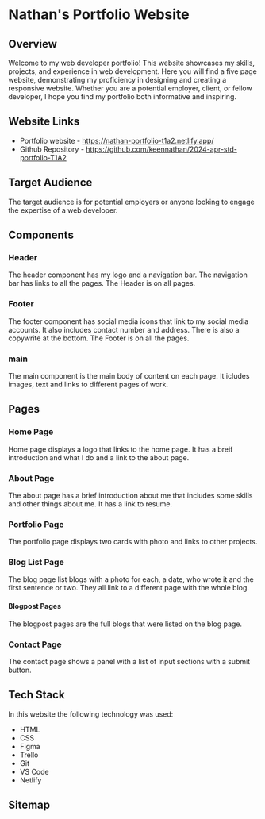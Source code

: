# Nathan's Portfolio Website

## Overview 
Welcome to my web developer portfolio! This website showcases my skills, projects, and experience in web development. Here you will find a five page website, demonstrating my proficiency in designing and creating a responsive website.  Whether you are a potential employer, client, or fellow developer, I hope you find my portfolio both informative and inspiring.

## Website Links
* Portfolio website - https://nathan-portfolio-t1a2.netlify.app/
* Github Repository - https://github.com/keennathan/2024-apr-std-portfolio-T1A2

## Target Audience
The target audience is for potential employers or anyone looking to engage the expertise of a web developer.

## Components
### Header
The header component has my logo and a navigation bar.  The navigation bar has links to all the pages.  The Header is on all pages.

### Footer
The footer component has social media icons that link to my social media accounts.  It also includes contact number and address.  There is also a copywrite at the bottom.  The Footer is on all the pages.

### main
The main component is the main body of content on each page.  It icludes images, text and links to different pages of work.

## Pages

### Home Page
Home page displays a logo that links to the home page. It has a breif introduction and what I do and a link to the about page.

### About Page
The about page has a brief introduction about me that includes some skills and other things about me. It has a link to resume.

### Portfolio Page
The portfolio page displays two cards with photo and links to other projects.

### Blog List Page
The blog page list blogs with a photo for each, a date, who wrote it and the first sentence or two.  They all link to a different page with the whole blog.
#### Blogpost Pages
The blogpost pages are the full blogs that were listed on the blog page.

### Contact Page
The contact page shows a panel with a list of input sections with a submit button.

## Tech Stack
In this website the following technology was used:
* HTML
* CSS
* Figma 
* Trello
* Git
* VS Code
* Netlify

## Sitemap

